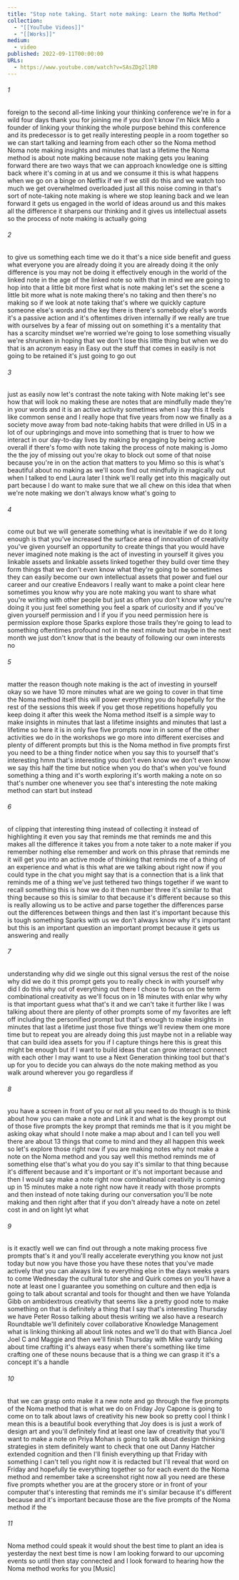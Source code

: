 ```yaml
---
title: "Stop note taking. Start note making: Learn the NoMa Method"
collection:
  - "[[YouTube Videos]]"
  - "[[Works]]"
medium:
  - video
published: 2022-09-11T00:00:00
URLs:
  - https://www.youtube.com/watch?v=SAsZDg2l1R0
---
```


###### 1

foreign to the second all-time linking your thinking conference we're in for a wild four days thank you for joining me if you don't know I'm Nick Milo a founder of linking your thinking the whole purpose behind this conference and its predecessor is to get really interesting people in a room together so we can start talking and learning from each other so the Noma method Noma note making insights and minutes that last a lifetime the Noma method is about note making because note making gets you leaning forward there are two ways that we can approach knowledge one is sitting back where it's coming in at us and we consume it this is what happens when we go on a binge on Netflix if we if we still do this and we watch too much we get overwhelmed overloaded just all this noise coming in that's sort of note-taking note making is where we stop leaning back and we lean forward it gets us engaged in the world of ideas around us and this makes all the difference it sharpens our thinking and it gives us intellectual assets so the process of note making is actually going

###### 2

to give us something each time we do it that's a nice side benefit and guess what everyone you are already doing it you are already doing it the only difference is you may not be doing it effectively enough in the world of the linked note in the age of the linked note so with that in mind we are going to hop into that a little bit more first what is note making let's set the scene a little bit more what is note making there's no taking and then there's no making so if we look at note taking that's where we quickly capture someone else's words and the key there is there's somebody else's words it's a passive action and it's oftentimes driven internally if we really are true with ourselves by a fear of missing out on something it's a mentality that has a scarcity mindset we're worried we're going to lose something visually we're shrunken in hoping that we don't lose this little thing but when we do that is an acronym easy in Easy out the stuff that comes in easily is not going to be retained it's just going to go out

###### 3

just as easily now let's contrast the note taking with Note making let's see how that will look no making these are notes that are mindfully made they're in your words and it is an active activity sometimes when I say this it feels like common sense and I really hope that five years from now we finally as a society move away from bad note-taking habits that were drilled in US in a lot of our upbringings and move into something that is truer to how we interact in our day-to-day lives by making by engaging by being active overall if there's fomo with note taking the process of note making is Jomo the the joy of missing out you're okay to block out some of that noise because you're in on the action that matters to you Mimo so this is what's beautiful about no making as we'll soon find out mindfully in magically out when I talked to end Laura later I think we'll really get into this magically out part because I do want to make sure that we all chew on this idea that when we're note making we don't always know what's going to

###### 4

come out but we will generate something what is inevitable if we do it long enough is that you've increased the surface area of innovation of creativity you've given yourself an opportunity to create things that you would have never imagined note making is the act of investing in yourself it gives you linkable assets and linkable assets linked together they build over time they form things that we don't even know what they're going to be sometimes they can easily become our own intellectual assets that power and fuel our career and our creative Endeavors I really want to make a point clear here sometimes you know why you are note making you want to share what you're writing with other people but just as often you don't know why you're doing it you just feel something you feel a spark of curiosity and if you've given yourself permission and I if you if you need permission here is permission explore those Sparks explore those trails they're going to lead to something oftentimes profound not in the next minute but maybe in the next month we just don't know that is the beauty of following our own interests no

###### 5

matter the reason though note making is the act of investing in yourself okay so we have 10 more minutes what are we going to cover in that time the Noma method itself this will power everything you do hopefully for the rest of the sessions this week if you get those repetitions hopefully you keep doing it after this week the Noma method itself is a simple way to make insights in minutes that last a lifetime insights and minutes that last a lifetime so here it is in only five five prompts now in in some of the other activities we do in the workshops we go more into different exercises and plenty of different prompts but this is the Noma method in five prompts first you need to be a thing finder notice when you say this to yourself that's interesting hmm that's interesting you don't even know we don't even know we say this half the time but notice when you do that's when you've found something a thing and it's worth exploring it's worth making a note on so that's number one whenever you see that's interesting the note making method can start but instead

###### 6

of clipping that interesting thing instead of collecting it instead of highlighting it even you say that reminds me that reminds me and this makes all the difference it takes you from a note taker to a note maker if you remember nothing else remember and work on this phrase that reminds me it will get you into an active mode of thinking that reminds me of a thing of an experience and what is this what are we talking about right now if you could type in the chat you might say that is a connection that is a link that reminds me of a thing we've just tethered two things together if we want to recall something this is how we do it then number three it's similar to that thing because so this is similar to that because it's different because so this is really allowing us to be active and parse together the differences parse out the differences between things and then last it's important because this is tough something Sparks with us we don't always know why it's important but this is an important question an important prompt because it gets us answering and really

###### 7

understanding why did we single out this signal versus the rest of the noise why did we do it this prompt gets you to really check in with yourself why did I do this why out of everything out there I chose to focus on the term combinational creativity as we'll focus on in 18 minutes with enlar why why is that important guess what that's it and we can't take it further like I was talking about there are plenty of other prompts some of my favorites are left off including the personified prompt but that's enough to make insights in minutes that last a lifetime just those five things we'll review them one more time but to repeat you are already doing this just maybe not in a reliable way that can build idea assets for you if I capture things here this is great this might be enough but if I want to build ideas that can grow interact connect with each other I may want to use a Next Generation thinking tool but that's up for you to decide you can always do the note making method as you walk around wherever you go regardless if

###### 8

you have a screen in front of you or not all you need to do though is to think about how you can make a note and Link it and what is the key prompt out of those five prompts the key prompt that reminds me that is it you might be asking okay what should I note make a map about and I can tell you well there are about 13 things that come to mind and they all happen this week so let's explore those right now if you are making notes why not make a note on the Noma method and you say well this method reminds me of something else that's what you do you say it's similar to that thing because it's different because and it's important or it's not important because and then I would say make a note right now combinational creativity is coming up in 15 minutes make a note right now have it ready with those prompts and then instead of note taking during our conversation you'll be note making and then right after that if you don't already have a note on zetel cost in and on light lyt what

###### 9

is it exactly well we can find out through a note making process five prompts that's it and you'll really accelerate everything you know not just today but now you have those you have these notes that you've made actively that you can always link to everything else in the days weeks years to come Wednesday the cultural tutor she and Quirk comes on you'll have a note at least one I guarantee you something on culture and then edja is going to talk about scrantal and tools for thought and then we have Yolanda Gibb on ambidextrous creativity that seems like a pretty good note to make something on that is definitely a thing that I say that's interesting Thursday we have Peter Rosso talking about thesis writing we also have a research Roundtable we'll definitely cover collaborative Knowledge Management what is linking thinking all about link notes and we'll do that with Bianca Joel Joel C and Maggie and then we'll finish Thursday with Mike vardy talking about time crafting it's always easy when there's something like time crafting one of these nouns because that is a thing we can grasp it it's a concept it's a handle

###### 10

that we can grasp onto make it a new note and go through the five prompts of the Noma method that is what we do on Friday Joy Capone is going to come on to talk about laws of creativity his new book so pretty cool I think I mean this is a beautiful book everything that Joy does is is just a work of design art and you'll definitely find at least one law of creativity that you'll want to make a note on Priya Mohan is going to talk about design thinking strategies in stem definitely want to check that one out Danny Hatcher extended cognition and then I'll finish everything up that Friday with something I can't tell you right now it is redacted but I'll reveal that word on Friday and hopefully tie everything together so for each event do the Noma method and remember take a screenshot right now all you need are these five prompts whether you are at the grocery store or in front of your computer that's interesting that reminds me it's similar because it's different because and it's important because those are the five prompts of the Noma method if the

###### 11

Noma method could speak it would shout the best time to plant an idea is yesterday the next best time is now I am looking forward to our upcoming events so until then stay connected and I look forward to hearing how the Noma method works for you [Music]
